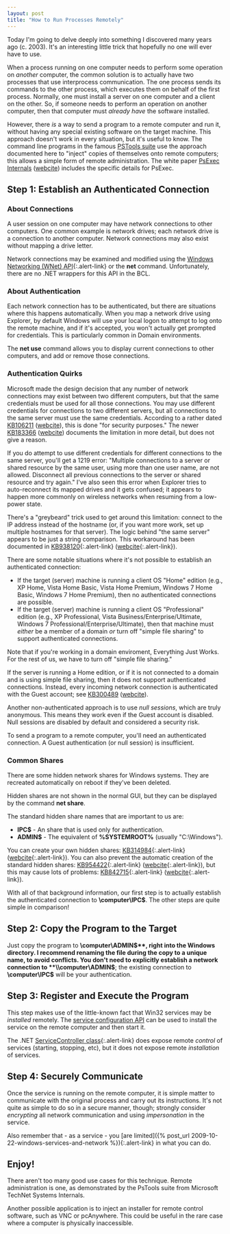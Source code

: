 ```yaml
---
layout: post
title: "How to Run Processes Remotely"
---
```

Today I'm going to delve deeply into something I discovered many years ago (c. 2003). It's an interesting little trick that hopefully no one will ever have to use.

When a process running on one computer needs to perform some operation on _another_ computer, the common solution is to actually have two processes that use interprocess communication. The one process sends its commands to the other process, which executes them on behalf of the first process. Normally, one must install a server on one computer and a client on the other. So, if someone needs to perform an operation on another computer, then that computer must _already have_ the software installed.

However, there _is_ a way to send a program to a remote computer and run it, without having any special existing software on the target machine. This approach doesn't work in every situation, but it's useful to know. The command line programs in the famous [PSTools suite](http://technet.microsoft.com/en-us/sysinternals/bb896649?WT.mc_id=DT-MVP-5000058) use the approach documented here to "inject" copies of themselves onto remote computers; this allows a simple form of remote administration. The white paper [PsExec Internals](http://www.ntkernel.com/?White_papers:PsExec_Internals) ([webcite](http://www.webcitation.org/5yUALT8gw)) includes the specific details for PsExec.

## Step 1: Establish an Authenticated Connection

### About Connections

A user session on one computer may have network connections to other computers. One common example is network drives; each network drive is a connection to another computer. Network connections may also exist without mapping a drive letter.

<div class="alert alert-info" markdown="1">
<i class="fa fa-hand-o-right fa-2x pull-left"></i>

Network connections may be examined and modified using the [Windows Networking (WNet) API](http://msdn.microsoft.com/en-us/library/aa385406.aspx?WT.mc_id=DT-MVP-5000058){:.alert-link} or the **net** command. Unfortunately, there are no .NET wrappers for this API in the BCL.
</div>

### About Authentication

Each network connection has to be authenticated, but there are situations where this happens automatically. When you map a network drive using Explorer, by default Windows will use your local logon to attempt to log onto the remote machine, and if it's accepted, you won't actually get prompted for credentials. This is particularly common in Domain environments.

<div class="alert alert-info" markdown="1">
<i class="fa fa-hand-o-right fa-2x pull-left"></i>

The **net use** command allows you to display current connections to other computers, and add or remove those connections.
</div>

### Authentication Quirks

Microsoft made the design decision that any number of network connections may exist between two different computers, but that the same credentials must be used for all those connections. You may use different credentials for connections to two different servers, but all connections to the same server must use the same credentials. According to a rather dated [KB106211](http://support.microsoft.com/kb/106211) ([webcite](http://www.webcitation.org/5yelY3I5Z)), this is done "for security purposes." The newer [KB183366](http://support.microsoft.com/kb/183366) ([webcite](http://www.webcitation.org/5yemC7rC8)) documents the limitation in more detail, but does not give a reason.

If you do attempt to use different credentials for different connections to the same server, you'll get a 1219 error: "Multiple connections to a server or shared resource by the same user, using more than one user name, are not allowed. Disconnect all previous connections to the server or shared resource and try again." I've also seen this error when Explorer tries to auto-reconnect its mapped drives and it gets confused; it appears to happen more commonly on wireless networks when resuming from a low-power state.

<div class="alert alert-info" markdown="1">
<i class="fa fa-hand-o-right fa-2x pull-left"></i>

There's a "greybeard" trick used to get around this limitation: connect to the IP address instead of the hostname (or, if you want more work, set up multiple hostnames for that server). The logic behind "the same server" appears to be just a string comparison. This workaround has been documented in [KB938120](http://support.microsoft.com/kb/938120){:.alert-link} ([webcite](http://www.webcitation.org/5yemWypLb){:.alert-link}).
</div>

There are some notable situations where it's not possible to establish an authenticated connection:

- If the target (server) machine is running a client OS "Home" edition (e.g., XP Home, Vista Home Basic, Vista Home Premium, Windows 7 Home Basic, Windows 7 Home Premium), then no authenticated connections are possible.
- If the target (server) machine is running a client OS "Professional" edition (e.g., XP Professional, Vista Business/Enterprise/Ultimate, Windows 7 Professional/Enterprise/Ultimate), then that machine must _either_ be a member of a domain _or_ turn off "simple file sharing" to support authenticated connections.

Note that if you're working in a domain enviroment, Everything Just Works. For the rest of us, we have to turn off "simple file sharing."

If the server is running a Home edition, or if it is not connected to a domain and is using simple file sharing, then it does not support authenticated connections. Instead, every incoming network connection is authenticated with the Guest account; see [KB300489](http://support.microsoft.com/kb/300489) ([webcite](http://www.webcitation.org/5yenW0M9U)).

<div class="alert alert-info" markdown="1">
<i class="fa fa-hand-o-right fa-2x pull-left"></i>

Another non-authenticated approach is to use _null sessions_, which are truly anonymous. This means they work even if the Guest account is disabled. Null sessions are disabled by default and considered a security risk.
</div>

To send a program to a remote computer, you'll need an authenticated connection. A Guest authentication (or null session) is insufficient.

### Common Shares

There are some hidden network shares for Windows systems. They are recreated automatically on reboot if they've been deleted.

<div class="alert alert-info" markdown="1">
<i class="fa fa-hand-o-right fa-2x pull-left"></i>

Hidden shares are not shown in the normal GUI, but they can be displayed by the command **net share**.
</div>

The standard hidden share names that are important to us are:

 - **IPC$** - An share that is used only for authentication.
 - **ADMIN$** - The equivalent of **%SYSTEMROOT%** (usually "C:\Windows").

<div class="alert alert-info" markdown="1">
<i class="fa fa-hand-o-right fa-2x pull-left"></i>

You can create your own hidden shares: [KB314984](http://support.microsoft.com/kb/314984){:.alert-link} ([webcite](http://www.webcitation.org/5yep2mpjH){:.alert-link}). You can also prevent the automatic creation of the standard hidden shares: [KB954422](http://support.microsoft.com/kb/954422){:.alert-link} ([webcite](http://www.webcitation.org/5yep4SjDH){:.alert-link}), but this may cause lots of problems: [KB842715](http://support.microsoft.com/kb/842715){:.alert-link} ([webcite](http://www.webcitation.org/5yepDm7Rl){:.alert-link}).
</div>

With all of that background information, our first step is to actually establish the authenticated connection to **\\computer\IPC$**. The other steps are quite simple in comparison!

## Step 2: Copy the Program to the Target

Just copy the program to **\\computer\ADMIN$**, right into the Windows directory. I recommend renaming the file during the copy to a unique name, to avoid conflicts. You don't need to explicitly establish a network connection to **\\computer\ADMIN$**; the existing connection to **\\computer\IPC$** will be your authentication.

## Step 3: Register and Execute the Program

This step makes use of the little-known fact that Win32 services may be _installed_ remotely. The [service configuration API](http://msdn.microsoft.com/en-us/library/ms685148(v=VS.85).aspx?WT.mc_id=DT-MVP-5000058) can be used to install the service on the remote computer and then start it.

<div class="alert alert-info" markdown="1">
<i class="fa fa-hand-o-right fa-2x pull-left"></i>

The .NET [ServiceController class](http://msdn.microsoft.com/en-us/library/system.serviceprocess.servicecontroller.aspx?WT.mc_id=DT-MVP-5000058){:.alert-link} does expose remote _control_ of services (starting, stopping, etc), but it does not expose remote _installation_ of services.
</div>

## Step 4: Securely Communicate

Once the service is running on the remote computer, it is simple matter to communicate with the original process and carry out its instructions. It's not quite as simple to do so in a secure manner, though; strongly consider _encrypting_ all network communication and using _impersonation_ in the service.

<div class="alert alert-info" markdown="1">
<i class="fa fa-hand-o-right fa-2x pull-left"></i>

Also remember that - as a service - you [are limited]({% post_url 2009-10-22-windows-services-and-network %}){:.alert-link} in what you can do.
</div>

## Enjoy!

There aren't too many good use cases for this technique. Remote administration is one, as demonstrated by the PsTools suite from Microsoft TechNet Systems Internals.

Another possible application is to inject an installer for remote control software, such as VNC or pcAnywhere. This could be useful in the rare case where a computer is physically inaccessible.

